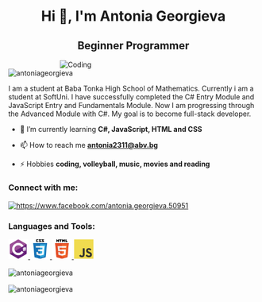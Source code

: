 <h1 align="center">Hi 👋, I'm Antonia Georgieva</h1>
<h2 align="center">Beginner Programmer</h2>
<img align="right" alt="Coding" width ="400" src = "https://cdn.dribbble.com/users/1857592/screenshots/3848396/character-typing.gif">

<p align="left"> <img src="https://komarev.com/ghpvc/?username=antoniageorgieva&label=Profile%20views&color=0e75b6&style=flat" alt="antoniageorgieva" /> </p>
<p  align="left"> I am a student at Baba Tonka High School of Mathematics. Currently i am a student at SoftUni. I have successfully completed the C# Entry Module and JavaScript Entry and Fundamentals Module. Now I am progressing through the Advanced Module with C#. My goal is to become full-stack developer. </p>


- 🌱 I’m currently learning **C#, JavaScript, HTML and CSS**

- 📫 How to reach me **antonia2311@abv.bg**

- ⚡ Hobbies **coding, volleyball, music, movies and reading**

<h3 align="left">Connect with me:</h3>
<p align="left">
<a href="https://fb.com/https://www.facebook.com/antonia.georgieva.50951" target="blank"><img align="center" src="https://raw.githubusercontent.com/rahuldkjain/github-profile-readme-generator/master/src/images/icons/Social/facebook.svg" alt="https://www.facebook.com/antonia.georgieva.50951" height="30" width="40" /></a>
</p>

<h3 align="left">Languages and Tools:</h3>
<p align="left"> <a href="https://www.w3schools.com/cs/" target="_blank" rel="noreferrer"> <img src="https://raw.githubusercontent.com/devicons/devicon/master/icons/csharp/csharp-original.svg" alt="csharp" width="40" height="40"/> </a> <a href="https://www.w3schools.com/css/" target="_blank" rel="noreferrer"> <img src="https://raw.githubusercontent.com/devicons/devicon/master/icons/css3/css3-original-wordmark.svg" alt="css3" width="40" height="40"/> </a> <a href="https://www.w3.org/html/" target="_blank" rel="noreferrer"> <img src="https://raw.githubusercontent.com/devicons/devicon/master/icons/html5/html5-original-wordmark.svg" alt="html5" width="40" height="40"/> </a> <a href="https://developer.mozilla.org/en-US/docs/Web/JavaScript" target="_blank" rel="noreferrer"> <img src="https://raw.githubusercontent.com/devicons/devicon/master/icons/javascript/javascript-original.svg" alt="javascript" width="40" height="40"/> </a> </p>

<p><img align="center" src="https://github-readme-stats.vercel.app/api/top-langs?username=antoniageorgieva&show_icons=true&locale=en&layout=compact" alt="antoniageorgieva" /></p>

<p><img align="center" src="https://github-readme-streak-stats.herokuapp.com/?user=antoniageorgieva&" alt="antoniageorgieva" /></p>
